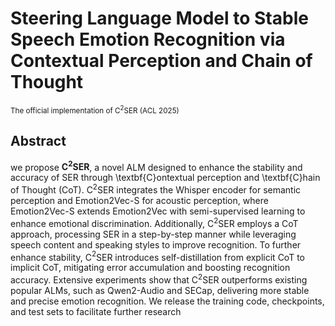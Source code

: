# Steering Language Model to Stable Speech Emotion Recognition via Contextual Perception and Chain of Thought 
<sub>The official implementation of C$^2$SER (ACL 2025) </sub>

## Abstract
we propose $\mathbf{C^2SER}$, a novel ALM designed to enhance the stability and accuracy of SER through \textbf{C}ontextual perception and \textbf{C}hain of Thought (CoT). C$^2$SER integrates the Whisper encoder for semantic perception and Emotion2Vec-S for acoustic perception, where Emotion2Vec-S extends Emotion2Vec with semi-supervised learning to enhance emotional discrimination. Additionally, C$^2$SER employs a CoT approach, processing SER in a step-by-step manner while leveraging speech content and speaking styles to improve recognition. To further enhance stability, C$^2$SER introduces self-distillation from explicit CoT to implicit CoT, mitigating error accumulation and boosting recognition accuracy. Extensive experiments show that C$^2$SER outperforms existing popular ALMs, such as Qwen2-Audio and SECap, delivering more stable and precise emotion recognition. We release the training code, checkpoints, and test sets to facilitate further research

